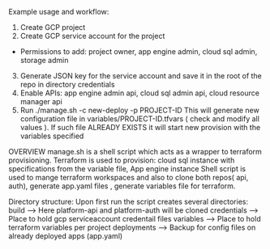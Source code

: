 Example usage and workflow:
1. Create GCP project
2. Create GCP service account for the project
  - Permissions to add: project owner, app engine admin, cloud sql admin, storage admin
3. Generate JSON key for the service account and save it in the root of the repo in directory credentials
4. Enable APIs: app engine admin api, cloud sql admin api, cloud resource manager api
5. Run ./manage.sh -c new-deploy -p PROJECT-ID 
   This will generate new configuration file in variables/PROJECT-ID.tfvars ( check and modify all values ). If such file ALREADY EXISTS it will start new provision with the variables specified


OVERVIEW
manage.sh is a shell script which acts as a wrapper to terraform provisioning.
Terraform is used to provision: cloud sql instance with specifications from the variable file, App engine instance 
Shell script is used to mange terraform workspaces and also to clone both repos( api, auth), generate app.yaml files , generate variables file for terraform.

Directory structure:
Upon first run the script creates several directories:
build   -->   Here platform-api and platform-auth will be cloned
credentials --> Place to hold gcp serviceaccount credentail files
variables   --> Place to hold terraform variables per project
deployments --> Backup for config files on already deployed apps (app.yaml)

